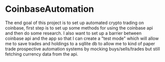 # CoinbaseAutomation
The end goal of this project is to set up automated crypto trading on coinbase, first step is to set up some methods for using the coinbase api and then do some research. I also want to set up a barrier between coinbase api and the app so that I can create a "test mode" which will allow me to save trades and holdings to a sqllite db to allow me to kind of paper trade prospective automation systems by mocking buys/sells/trades but still fetching currency data from the api.